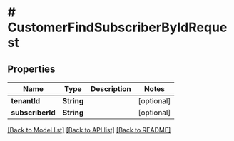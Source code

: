 # # CustomerFindSubscriberByIdRequest


## Properties 


Name | Type | Description | Notes
------------ | ------------- | ------------- | -------------
**tenantId**| **String** |   | [optional]
**subscriberId**| **String** |   | [optional]


[[Back to Model list]](../../README.md#models) [[Back to API list]](../../README.md#endpoints) [[Back to README]](../../README.md)

